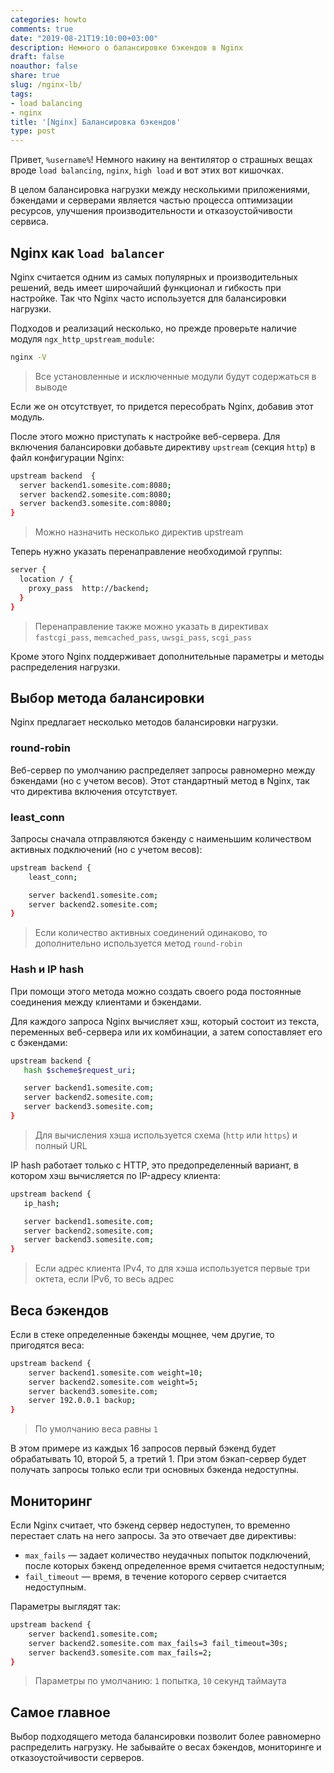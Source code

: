```yaml
---
categories: howto
comments: true
date: "2019-08-21T19:10:00+03:00"
description: Немного о балансировке бэкендов в Nginx
draft: false
noauthor: false
share: true
slug: /nginx-lb/
tags:
- load balancing
- nginx
title: '[Nginx] Балансировка бэкендов'
type: post
---
```


Привет, `%username%`! Немного накину на вентилятор о страшных вещах вроде `load balancing`, `nginx`, `high load` и вот этих вот кишочках.

В целом балансировка нагрузки между несколькими приложениями, бэкендами и серверами является частью процесса оптимизации ресурсов, улучшения производительности и отказоустойчивости сервиса. 

## Nginx как `load balancer`

Nginx считается одним из самых популярных и производительных решений, ведь имеет широчайший функционал и гибкость при настройке. Так что Nginx часто используется для балансировки нагрузки.

Подходов и реализаций несколько, но прежде проверьте наличие модуля `ngx_http_upstream_module`:
```bash
nginx -V
```
> Все установленные и исключенные модули будут содержаться в выводе

Если же он отсутствует, то придется пересобрать Nginx, добавив этот модуль.

После этого можно приступать к настройке веб-сервера. Для включения балансировки добавьте директиву `upstream` (секция `http`) в файл конфигурации Nginx:
```bash
upstream backend  {
  server backend1.somesite.com:8080;
  server backend2.somesite.com:8080;
  server backend3.somesite.com:8080;
}
```
> Можно назначить несколько директив upstream

Теперь нужно указать перенаправление необходимой группы:
```bash
server {
  location / {
    proxy_pass  http://backend;
  }
}
```
> Перенаправление также можно указать в директивах `fastcgi_pass`, `memcached_pass`, `uwsgi_pass`, `scgi_pass`

Кроме этого Nginx поддерживает дополнительные параметры и методы распределения нагрузки.

## Выбор метода балансировки

Nginx предлагает несколько методов балансировки нагрузки.

### round-robin

Веб-сервер по умолчанию распределяет запросы равномерно между бэкендами (но с учетом весов). Этот стандартный метод в Nginx, так что директива включения отсутствует.

### least_conn

Запросы сначала отправляются бэкенду с наименьшим количеством активных подключений (но с учетом весов):
```bash
upstream backend {
    least_conn;

    server backend1.somesite.com;
    server backend2.somesite.com;
}
```
> Если количество активных соединений одинаково, то дополнительно используется метод `round-robin`

### Hash и IP hash

При помощи этого метода можно создать своего рода постоянные соединения между клиентами и бэкендами.

Для каждого запроса Nginx вычисляет хэш, который состоит из текста, переменных веб-сервера или их комбинации, а затем сопоставляет его с бэкендами:
```bash
upstream backend {
   hash $scheme$request_uri;

   server backend1.somesite.com;
   server backend2.somesite.com;
   server backend3.somesite.com;
}
```
> Для вычисления хэша используется схема (`http` или `https`) и полный URL

IP hash работает только с HTTP, это предопределенный вариант, в котором хэш вычисляется по IP-адресу клиента:
```bash
upstream backend {
   ip_hash;

   server backend1.somesite.com;
   server backend2.somesite.com;
   server backend3.somesite.com;
}
```
> Если адрес клиента IPv4, то для хэша используется первые три октета, если IPv6, то весь адрес

## Веса бэкендов

Если в стеке определенные бэкенды мощнее, чем другие, то пригодятся веса:
```bash
upstream backend {
    server backend1.somesite.com weight=10;
    server backend2.somesite.com weight=5;
    server backend3.somesite.com;
    server 192.0.0.1 backup;
}
```
> По умолчанию веса равны `1`

В этом примере из каждых 16 запросов первый бэкенд будет обрабатывать 10, второй 5, а третий 1. При этом бэкап-сервер будет получать запросы только если три основных бэкенда недоступны.

## Мониторинг

Если Nginx считает, что бэкенд сервер недоступен, то временно перестает слать на него запросы. За это отвечает две директивы:

- `max_fails` — задает количество неудачных попыток подключений, после которых бэкенд определенное время считается недоступным;
- `fail_timeout` — время, в течение которого сервер считается недоступным.

Параметры выглядят так:
```bash
upstream backend {                
    server backend1.somesite.com;
    server backend2.somesite.com max_fails=3 fail_timeout=30s;
    server backend3.somesite.com max_fails=2;
}
```
> Параметры по умолчанию: `1` попытка, `10` секунд таймаута

## Самое главное

Выбор подходящего метода балансировки позволит более равномерно распределить нагрузку. Не забывайте о весах бэкендов, мониторинге и отказоустойчивости серверов.


